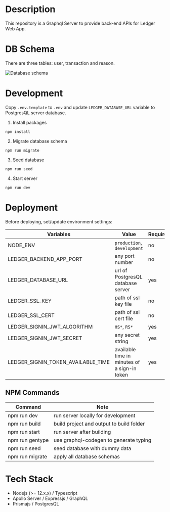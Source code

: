 # Description

This repository is a Graphql Server to provide back-end APIs for Ledger Web App.

# DB Schema

There are three tables: user, transaction and reason.

![Database schema](https://raw.githubusercontent.com/vespaiach/ledger-node-graphql/main/db.jpg)

# Development 

Copy `.env.template` to `.env` and update `LEDGER_DATABASE_URL` variable to PostgresQL server database.


1. Install packages

```
npm install
```

2. Migrate database schema

```
npm run migrate
```

3. Seed database

```
npm run seed
```

4. Start server

```
npm run dev
```

# Deployment

Before deploying, set/update environment settings: 
 
| Variables                          | Value                                        | Required | Default       |
| ---------------------------------- | -------------------------------------------- | -------- | ------------- |
| NODE_ENV                           | `production`, `development`                  | no       | `development` |
| LEDGER_BACKEND_APP_PORT            | any port number                              | no       | 3333          |
| LEDGER_DATABASE_URL                | url of PostgresQL database server            | yes      |               |
| LEDGER_SSL_KEY                     | path of ssl key file                         | no       |               |
| LEDGER_SSL_CERT                    | path of ssl cert file                        | no       |               |
| LEDGER_SIGNIN_JWT_ALGORITHM        | `HS*`, `RS*`                                 | yes      | `HS256`       |
| LEDGER_SIGNIN_JWT_SECRET           | any secret string                            | yes      |               |
| LEDGER_SIGNIN_TOKEN_AVAILABLE_TIME | available time in minutes of a sign-in token | yes      | 4320          |

## NPM Commands

| Command         | Note                                     |
| --------------- | ---------------------------------------- |
| npm run dev     | run server locally for development       |
| npm run build   | build project and output to build folder |
| npm run start   | run server after building                |
| npm run gentype | use graphql-codegen to generate typing   |
| npm run seed    | seed database with dummy data            |
| npm run migrate | apply all database schemas               |

# Tech Stack

- Nodejs (>= 12.x.x) / Typescript
- Apollo Server / Expressjs / GraphQL
- Prismajs / PostgresQL